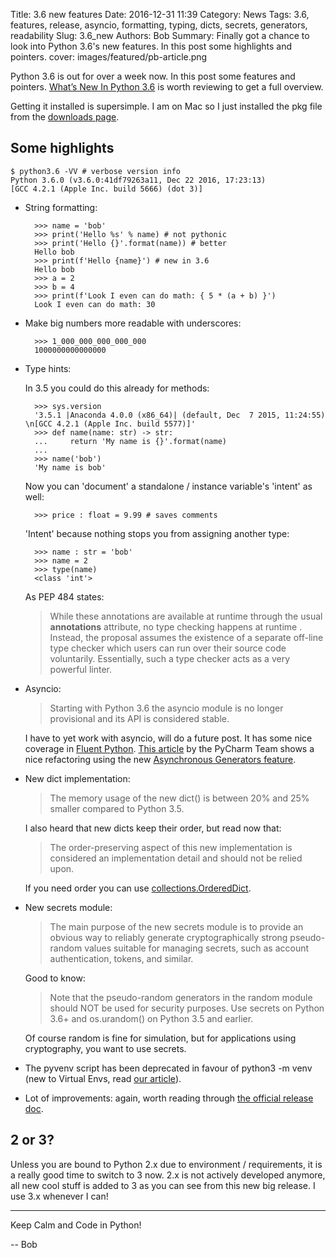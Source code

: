 Title: 3.6 new features
Date: 2016-12-31 11:39
Category: News
Tags: 3.6, features, release, asyncio, formatting, typing, dicts, secrets, generators, readability
Slug: 3.6_new
Authors: Bob
Summary: Finally got a chance to look into Python 3.6's new features. In this post some highlights and pointers.
cover: images/featured/pb-article.png

Python 3.6 is out for over a week now. In this post some features and pointers. [What’s New In Python 3.6](https://docs.python.org/3.6/whatsnew/3.6.html) is worth reviewing to get a full overview.

Getting it installed is supersimple. I am on Mac so I just installed the pkg file from the [downloads page](https://www.python.org/downloads/).

## Some highlights

~~~~
$ python3.6 -VV # verbose version info
Python 3.6.0 (v3.6.0:41df79263a11, Dec 22 2016, 17:23:13) 
[GCC 4.2.1 (Apple Inc. build 5666) (dot 3)]
~~~~

* String formatting: 

		>>> name = 'bob'
		>>> print('Hello %s' % name) # not pythonic
		>>> print('Hello {}'.format(name)) # better
		Hello bob
		>>> print(f'Hello {name}') # new in 3.6
		Hello bob
		>>> a = 2
		>>> b = 4
		>>> print(f'Look I even can do math: { 5 * (a + b) }')
		Look I even can do math: 30

* Make big numbers more readable with underscores: 

		>>> 1_000_000_000_000_000
		1000000000000000

* Type hints:

	In 3.5 you could do this already for methods:

		>>> sys.version
		'3.5.1 |Anaconda 4.0.0 (x86_64)| (default, Dec  7 2015, 11:24:55) \n[GCC 4.2.1 (Apple Inc. build 5577)]'
		>>> def name(name: str) -> str:
		...     return 'My name is {}'.format(name)
		... 
		>>> name('bob')
		'My name is bob'

	Now you can 'document' a standalone / instance variable's 'intent' as well:

		>>> price : float = 9.99 # saves comments

	'Intent' because nothing stops you from assigning another type: 

		>>> name : str = 'bob'
		>>> name = 2
		>>> type(name)
		<class 'int'>

	As PEP 484 states:

	> While these annotations are available at runtime through the usual __annotations__ attribute, no type checking happens at runtime . Instead, the proposal assumes the existence of a separate off-line type checker which users can run over their source code voluntarily. Essentially, such a type checker acts as a very powerful linter. 

* Asyncio:

	> Starting with Python 3.6 the asyncio module is no longer provisional and its API is considered stable.

	I have to yet work with asyncio, will do a future post. It has some nice coverage in [Fluent Python](https://www.amazon.com/Fluent-Python-Concise-Effective-Programming/dp/1491946008/ref=sr_1_1?ie=UTF8&qid=1483179119&sr=8-1&keywords=fluent+python). [This article](https://blog.jetbrains.com/pycharm/2016/12/python-3-6-a-quick-look/) by the PyCharm Team shows a nice refactoring using the new [Asynchronous Generators feature](https://docs.python.org/dev/whatsnew/3.6.html#pep-525-asynchronous-generators).

* New dict implementation: 

	> The memory usage of the new dict() is between 20% and 25% smaller compared to Python 3.5. 

	I also heard that new dicts keep their order, but read now that:

	> The order-preserving aspect of this new implementation is considered an implementation detail and should not be relied upon.

	If you need order you can use [collections.OrderedDict](https://docs.python.org/3.6/library/collections.html#collections.OrderedDict).

* New secrets module: 

	> The main purpose of the new secrets module is to provide an obvious way to reliably generate cryptographically strong pseudo-random values suitable for managing secrets, such as account authentication, tokens, and similar.

	Good to know: 

	> Note that the pseudo-random generators in the random module should NOT be used for security purposes. Use secrets on Python 3.6+ and os.urandom() on Python 3.5 and earlier.

	Of course random is fine for simulation, but for applications using cryptography, you want to use secrets.

* The pyvenv script has been deprecated in favour of python3 -m venv (new to Virtual Envs, read [our article](http://pybit.es/the-beauty-of-virtualenv.html)).

* Lot of improvements: again, worth reading through [the official release doc](https://docs.python.org/3.6/whatsnew/3.6.html). 

## 2 or 3?

Unless you are bound to Python 2.x due to environment / requirements, it is a really good time to switch to 3 now. 2.x is not actively developed anymore, all new cool stuff is added to 3 as you can see from this new big release. I use 3.x whenever I can!

---

Keep Calm and Code in Python!

-- Bob
